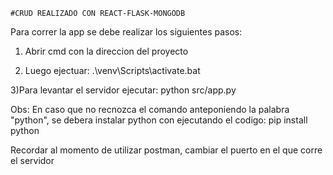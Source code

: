 	
	#CRUD REALIZADO CON REACT-FLASK-MONGODB


Para correr la app se debe realizar los siguientes pasos:

1) Abrir cmd con la direccion del proyecto

2) Luego ejectuar:
	.\venv\Scripts\activate.bat

3)Para levantar el servidor ejecutar:
	python src/app.py

Obs:
	En caso que no recnozca el comando anteponiendo la palabra "python", se debera instalar python con ejecutando el codigo:
	pip install python


Recordar al momento de utilizar postman, cambiar el puerto en el que corre el servidor